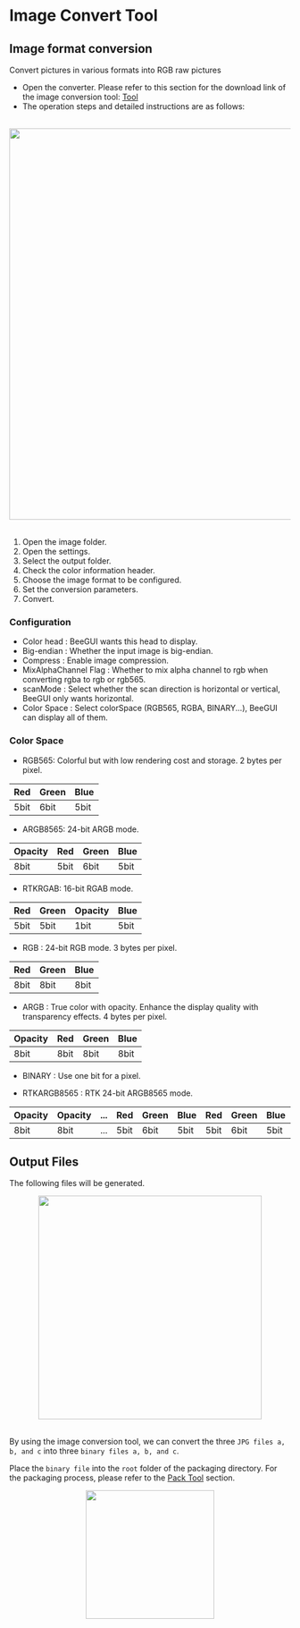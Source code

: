 # Image Convert Tool

## Image format conversion
Convert pictures in various formats into RGB raw pictures
* Open the converter. Please refer to this section for the download link of the image conversion tool: [Tool](../index.md) 
* The operation steps and detailed instructions are as follows:

<br/>
<div style="text-align: center"><img width= "700" src="https://foruda.gitee.com/images/1725345166232084759/b1982ac0_13671125.png"></div>
<br/>

1. Open the image folder.
2. Open the settings.
3. Select the output folder.
4. Check the color information header.
5. Choose the image format to be configured.
6. Set the conversion parameters.
7. Convert.

### Configuration
- Color head : BeeGUI wants this head to display.
- Big-endian : Whether the input image is big-endian.
- Compress : Enable image compression.
- MixAlphaChannel Flag : Whether to mix alpha channel to rgb when converting rgba to rgb or rgb565.
- scanMode : Select whether the scan direction is horizontal or vertical, BeeGUI only wants horizontal.
- Color Space : Select colorSpace (RGB565, RGBA, BINARY...), BeeGUI can display all of them.

### Color Space

- RGB565: Colorful but with low rendering cost and storage. 2 bytes per pixel.

|  Red |  Green |  Blue |
|----------|------------|-----------|
|  5bit|  6bit  |  5bit |

- ARGB8565: 24-bit ARGB mode.

|  Opacity |  Red |  Green |  Blue |
|----------|------------|-----------|--------------|
|  8bit|  5bit  |  6bit |    5bit  |

- RTKRGAB: 16-bit RGAB mode.

|  Red |  Green |  Opacity |  Blue |
|----------|------------|-----------|--------------|
|  5bit|  5bit  |  1bit |    5bit  |

- RGB : 24-bit RGB mode. 3 bytes per pixel.

|  Red |  Green |  Blue |
|----------|------------|-----------|
|  8bit|  8bit  |  8bit |

- ARGB : True color with opacity. Enhance the display quality with transparency effects. 4 bytes per pixel.

|  Opacity |  Red |  Green |  Blue |
|----------|------------|-----------|--------------|
|  8bit|  8bit  |  8bit |    8bit  |

- BINARY : Use one bit for a pixel.

- RTKARGB8565 : RTK 24-bit ARGB8565 mode.

|  Opacity | Opacity |... |  Red |  Green |  Blue | Red |  Green |  Blue | ... |
|---|---|---|---|---|---|---|---|---|---|
|  8bit | 8bit | ... |  5bit  |  6bit |    5bit  | 5bit  |  6bit | 5bit |...|


## Output Files
The following files will be generated.
<br/>
<div style="text-align: center"><img width= "400" src="https://foruda.gitee.com/images/1718776957325643948/803a9ab3_13408154.png"></div>
<br/>

By using the image conversion tool, we can convert the three `JPG files a, b, and c` into three `binary files a, b, and c`.

Place the `binary file` into the `root` folder of the packaging directory. For the packaging process, please refer to the [Pack Tool](./packing.md) section.

<div style="text-align: center"><img width= "230" src="https://foruda.gitee.com/images/1718786296198222012/e213af1a_13408154.png"></div>
<br/>



























